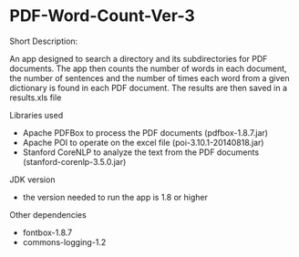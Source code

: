 PDF-Word-Count-Ver-3
====================

Short Description:

An app designed to search a directory and its subdirectories for PDF documents. The app then counts the number of words in each document, the number of sentences and the number of times each word from a given dictionary is found in each PDF document. The results are then saved in a results.xls file

Libraries used
  - Apache PDFBox to process the PDF documents (pdfbox-1.8.7.jar)
  - Apache POI to operate on the excel file (poi-3.10.1-20140818.jar) 
  - Stanford CoreNLP to analyze the text from the PDF documents  (stanford-corenlp-3.5.0.jar)
  
JDK version
  - the version needed to run the app is 1.8 or higher

Other dependencies
 - fontbox-1.8.7
 - commons-logging-1.2
